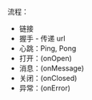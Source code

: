 流程：

* 链接
* 握手 - 传递 url
* 心跳：Ping, Pong
* 打开：(onOpen)
* 消息：(onMessage)
* 关闭：(onClosed)
* 异常：(onError)